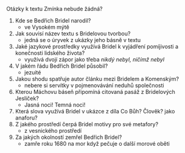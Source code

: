 Otázky k textu Zmínka nebude žádná?

1. Kde se Bedřich Bridel narodil?
   - ve Vysokém mýtě
2. Jak souvisí název textu s Bridelovou tvorbou?
   - jedná se o úryvek z ukázky jeho básně v textu
3. Jaké jazykové prostředky využívá Bridel k vyjádření pomíjivosti a konečnosti lidského života?
   - využívá dvojí zápor jako třeba *nikdý nebyl, ničímž nebyl*
4. V jakém řádu Bedřich Bridel působil?
   - jezuité
5. Jakou shodu spatřuje autor článku mezi Bridelem a Komenským?
   - nebere si servítky v pojmenovávání neduhů společnosti
6. Kterou Máchovu báseň připomíná citovaná pasáž z Bridelových Jesliček?
   - Jasná noci! Temná noci!
7. Která slova využívá Bridel v ukázce z díla Co Bůh? Člověk? jako anaforu?
8. Z jakého prostředí čerpá Bridel motivy pro své metafory?
   - z vesnického prostředí
9. Za jakých okolností zemřel Bedřich Bridel?
   - zamře roku 1680 na mor když pečuje o další morové oběti